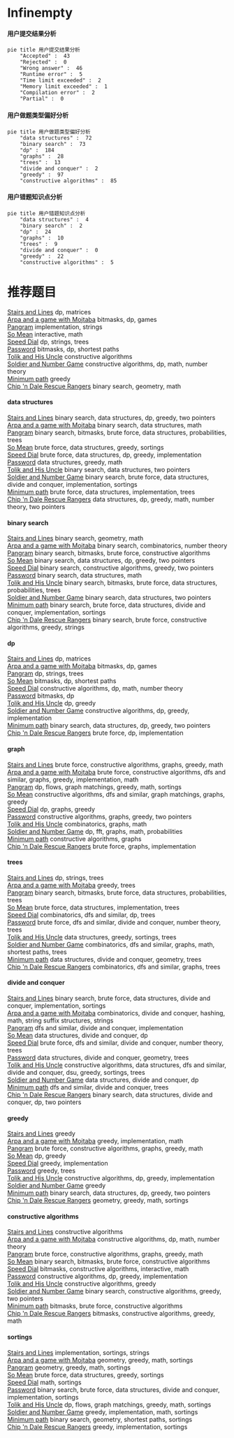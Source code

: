 # Infinempty
<!-- tabs:start -->
#### **用户提交结果分析**

```mermaid
pie title 用户提交结果分析
    "Accepted" :  43
    "Rejected" :  0
    "Wrong answer" :  46
    "Runtime error" :  5
    "Time limit exceeded" :  2
    "Memory limit exceeded" :  1
    "Compilation error" :  2
    "Partial" :  0
```
#### **用户做题类型偏好分析**

```mermaid
pie title 用户做题类型偏好分析
    "data structures" :  72
    "binary search" :  73
    "dp" :  184
    "graphs" :  28
    "trees" :  13
    "divide and conquer" :  2
    "greedy" :  97
    "constructive algorithms" :  85
```
#### **用户错题知识点分析**

```mermaid
pie title 用户错题知识点分析
    "data structures" :  4
    "binary search" :  2
    "dp" :  24
    "graphs" :  10
    "trees" :  9
    "divide and conquer" :  0
    "greedy" :  22
    "constructive algorithms" :  5
```
<!-- tabs:end -->
# 推荐题目
[Stairs and Lines](http://codeforces.com/problemset/problem/498/E)		dp,
                        matrices		  
[Arpa and a game with Mojtaba](http://codeforces.com/problemset/problem/850/C)		bitmasks,
                        dp,
                        games		  
[Pangram](http://codeforces.com/problemset/problem/520/A)		implementation,
                        strings		  
[So Mean](http://codeforces.com/problemset/problem/1299/E)		interactive,
                        math		  
[Speed Dial](http://codeforces.com/problemset/problem/1082/F)		dp,
                        strings,
                        trees		  
[Password](http://codeforces.com/problemset/problem/79/D)		bitmasks,
                        dp,
                        shortest paths		  
[Tolik and His Uncle](http://codeforces.com/problemset/problem/1179/B)		constructive algorithms		  
[Soldier and Number Game](http://codeforces.com/problemset/problem/546/D)		constructive algorithms,
                        dp,
                        math,
                        number theory		  
[Minimum path](https://codeforces.com/contest/1071/problem/B)		greedy		  
[Chip 'n Dale Rescue Rangers](https://codeforces.com/contest/591/problem/D)		binary search,
                        geometry,
                        math		  
<!-- tabs:start -->
#### **data structures**
[Stairs and Lines](http://codeforces.com/problemset/problem/1492/C)		binary search,
                        data structures,
                        dp,
                        greedy,
                        two pointers		  
[Arpa and a game with Mojtaba](http://codeforces.com/problemset/problem/1490/G)		binary search,
                        data structures,
                        math		  
[Pangram](http://codeforces.com/problemset/problem/1479/D)		binary search,
                        bitmasks,
                        brute force,
                        data structures,
                        probabilities,
                        trees		  
[So Mean](http://codeforces.com/problemset/problem/1497/A)		brute force,
                        data structures,
                        greedy,
                        sortings		  
[Speed Dial](http://codeforces.com/problemset/problem/1491/C)		brute force,
                        data structures,
                        dp,
                        greedy,
                        implementation		  
[Password](http://codeforces.com/problemset/problem/1492/B)		data structures,
                        greedy,
                        math		  
[Tolik and His Uncle](http://codeforces.com/problemset/problem/1436/E)		binary search,
                        data structures,
                        two pointers		  
[Soldier and Number Game](http://codeforces.com/problemset/problem/1461/D)		binary search,
                        brute force,
                        data structures,
                        divide and conquer,
                        implementation,
                        sortings		  
[Minimum path](http://codeforces.com/problemset/problem/1511/C)		brute force,
                        data structures,
                        implementation,
                        trees		  
[Chip 'n Dale Rescue Rangers](http://codeforces.com/problemset/problem/1497/E1)		data structures,
                        dp,
                        greedy,
                        math,
                        number theory,
                        two pointers		  
#### **binary search**
[Stairs and Lines](https://codeforces.com/contest/591/problem/D)		binary search,
                        geometry,
                        math		  
[Arpa and a game with Mojtaba](http://codeforces.com/problemset/problem/1285/F)		binary search,
                        combinatorics,
                        number theory		  
[Pangram](http://codeforces.com/problemset/problem/1360/H)		binary search,
                        bitmasks,
                        brute force,
                        constructive algorithms		  
[So Mean](http://codeforces.com/problemset/problem/1492/C)		binary search,
                        data structures,
                        dp,
                        greedy,
                        two pointers		  
[Speed Dial](http://codeforces.com/problemset/problem/1463/D)		binary search,
                        constructive algorithms,
                        greedy,
                        two pointers		  
[Password](http://codeforces.com/problemset/problem/1490/G)		binary search,
                        data structures,
                        math		  
[Tolik and His Uncle](http://codeforces.com/problemset/problem/1479/D)		binary search,
                        bitmasks,
                        brute force,
                        data structures,
                        probabilities,
                        trees		  
[Soldier and Number Game](http://codeforces.com/problemset/problem/1436/E)		binary search,
                        data structures,
                        two pointers		  
[Minimum path](http://codeforces.com/problemset/problem/1461/D)		binary search,
                        brute force,
                        data structures,
                        divide and conquer,
                        implementation,
                        sortings		  
[Chip 'n Dale Rescue Rangers](http://codeforces.com/problemset/problem/1493/C)		binary search,
                        brute force,
                        constructive algorithms,
                        greedy,
                        strings		  
#### **dp**
[Stairs and Lines](http://codeforces.com/problemset/problem/498/E)		dp,
                        matrices		  
[Arpa and a game with Mojtaba](http://codeforces.com/problemset/problem/850/C)		bitmasks,
                        dp,
                        games		  
[Pangram](http://codeforces.com/problemset/problem/1082/F)		dp,
                        strings,
                        trees		  
[So Mean](http://codeforces.com/problemset/problem/79/D)		bitmasks,
                        dp,
                        shortest paths		  
[Speed Dial](http://codeforces.com/problemset/problem/546/D)		constructive algorithms,
                        dp,
                        math,
                        number theory		  
[Password](http://codeforces.com/problemset/problem/855/E)		bitmasks,
                        dp		  
[Tolik and His Uncle](http://codeforces.com/problemset/problem/294/B)		dp,
                        greedy		  
[Soldier and Number Game](http://codeforces.com/problemset/problem/1384/B2)		constructive algorithms,
                        dp,
                        greedy,
                        implementation		  
[Minimum path](http://codeforces.com/problemset/problem/1492/C)		binary search,
                        data structures,
                        dp,
                        greedy,
                        two pointers		  
[Chip 'n Dale Rescue Rangers](https://codeforces.com/contest/1457/problem/C)		brute force,
                        dp,
                        implementation		  
#### **graph**
[Stairs and Lines](http://codeforces.com/problemset/problem/1009/D)		brute force,
                        constructive algorithms,
                        graphs,
                        greedy,
                        math		  
[Arpa and a game with Mojtaba](http://codeforces.com/problemset/problem/1487/C)		brute force,
                        constructive algorithms,
                        dfs and similar,
                        graphs,
                        greedy,
                        implementation,
                        math		  
[Pangram](http://codeforces.com/problemset/problem/1437/C)		dp,
                        flows,
                        graph matchings,
                        greedy,
                        math,
                        sortings		  
[So Mean](http://codeforces.com/problemset/problem/1470/D)		constructive algorithms,
                        dfs and similar,
                        graph matchings,
                        graphs,
                        greedy		  
[Speed Dial](http://codeforces.com/problemset/problem/1476/C)		dp,
                        graphs,
                        greedy		  
[Password](http://codeforces.com/problemset/problem/1304/D)		constructive algorithms,
                        graphs,
                        greedy,
                        two pointers		  
[Tolik and His Uncle](http://codeforces.com/problemset/problem/1475/C)		combinatorics,
                        graphs,
                        math		  
[Soldier and Number Game](http://codeforces.com/problemset/problem/553/E)		dp,
                        fft,
                        graphs,
                        math,
                        probabilities		  
[Minimum path](http://codeforces.com/problemset/problem/1495/C)		constructive algorithms,
                        graphs		  
[Chip 'n Dale Rescue Rangers](http://codeforces.com/problemset/problem/1510/K)		brute force,
                        graphs,
                        implementation		  
#### **trees**
[Stairs and Lines](http://codeforces.com/problemset/problem/1082/F)		dp,
                        strings,
                        trees		  
[Arpa and a game with Mojtaba](http://codeforces.com/problemset/problem/526/G)		greedy,
                        trees		  
[Pangram](http://codeforces.com/problemset/problem/1479/D)		binary search,
                        bitmasks,
                        brute force,
                        data structures,
                        probabilities,
                        trees		  
[So Mean](http://codeforces.com/problemset/problem/1511/C)		brute force,
                        data structures,
                        implementation,
                        trees		  
[Speed Dial](http://codeforces.com/problemset/problem/1499/F)		combinatorics,
                        dfs and similar,
                        dp,
                        trees		  
[Password](http://codeforces.com/problemset/problem/1491/E)		brute force,
                        dfs and similar,
                        divide and conquer,
                        number theory,
                        trees		  
[Tolik and His Uncle](http://codeforces.com/problemset/problem/1466/D)		data structures,
                        greedy,
                        sortings,
                        trees		  
[Soldier and Number Game](http://codeforces.com/problemset/problem/1495/D)		combinatorics,
                        dfs and similar,
                        graphs,
                        math,
                        shortest paths,
                        trees		  
[Minimum path](http://codeforces.com/problemset/problem/1303/G)		data structures,
                        divide and conquer,
                        geometry,
                        trees		  
[Chip 'n Dale Rescue Rangers](http://codeforces.com/problemset/problem/1454/E)		combinatorics,
                        dfs and similar,
                        graphs,
                        trees		  
#### **divide and conquer**
[Stairs and Lines](http://codeforces.com/problemset/problem/1461/D)		binary search,
                        brute force,
                        data structures,
                        divide and conquer,
                        implementation,
                        sortings		  
[Arpa and a game with Mojtaba](http://codeforces.com/problemset/problem/1466/G)		combinatorics,
                        divide and conquer,
                        hashing,
                        math,
                        string suffix structures,
                        strings		  
[Pangram](http://codeforces.com/problemset/problem/1490/D)		dfs and similar,
                        divide and conquer,
                        implementation		  
[So Mean](https://codeforces.com/contest/1483/problem/C)		data structures,
                        divide and conquer,
                        dp		  
[Speed Dial](http://codeforces.com/problemset/problem/1491/E)		brute force,
                        dfs and similar,
                        divide and conquer,
                        number theory,
                        trees		  
[Password](http://codeforces.com/problemset/problem/1303/G)		data structures,
                        divide and conquer,
                        geometry,
                        trees		  
[Tolik and His Uncle](http://codeforces.com/problemset/problem/1494/D)		constructive algorithms,
                        data structures,
                        dfs and similar,
                        divide and conquer,
                        dsu,
                        greedy,
                        sortings,
                        trees		  
[Soldier and Number Game](http://codeforces.com/problemset/problem/1482/E)		data structures,
                        divide and conquer,
                        dp		  
[Minimum path](http://codeforces.com/problemset/problem/566/C)		dfs and similar,
                        divide and conquer,
                        trees		  
[Chip 'n Dale Rescue Rangers](http://codeforces.com/problemset/problem/1428/F)		binary search,
                        data structures,
                        divide and conquer,
                        dp,
                        two pointers		  
#### **greedy**
[Stairs and Lines](https://codeforces.com/contest/1071/problem/B)		greedy		  
[Arpa and a game with Mojtaba](http://codeforces.com/problemset/problem/1294/E)		greedy,
                        implementation,
                        math		  
[Pangram](http://codeforces.com/problemset/problem/1009/D)		brute force,
                        constructive algorithms,
                        graphs,
                        greedy,
                        math		  
[So Mean](http://codeforces.com/problemset/problem/294/B)		dp,
                        greedy		  
[Speed Dial](http://codeforces.com/problemset/problem/1084/B)		greedy,
                        implementation		  
[Password](http://codeforces.com/problemset/problem/526/G)		greedy,
                        trees		  
[Tolik and His Uncle](http://codeforces.com/problemset/problem/1384/B2)		constructive algorithms,
                        dp,
                        greedy,
                        implementation		  
[Soldier and Number Game](http://codeforces.com/problemset/problem/1178/A)		greedy		  
[Minimum path](http://codeforces.com/problemset/problem/1492/C)		binary search,
                        data structures,
                        dp,
                        greedy,
                        two pointers		  
[Chip 'n Dale Rescue Rangers](https://codeforces.com/contest/1496/problem/C)		geometry,
                        greedy,
                        math,
                        sortings		  
#### **constructive algorithms**
[Stairs and Lines](http://codeforces.com/problemset/problem/1179/B)		constructive algorithms		  
[Arpa and a game with Mojtaba](http://codeforces.com/problemset/problem/546/D)		constructive algorithms,
                        dp,
                        math,
                        number theory		  
[Pangram](http://codeforces.com/problemset/problem/1009/D)		brute force,
                        constructive algorithms,
                        graphs,
                        greedy,
                        math		  
[So Mean](http://codeforces.com/problemset/problem/1360/H)		binary search,
                        bitmasks,
                        brute force,
                        constructive algorithms		  
[Speed Dial](http://codeforces.com/problemset/problem/1451/E2)		bitmasks,
                        constructive algorithms,
                        interactive,
                        math		  
[Password](http://codeforces.com/problemset/problem/1384/B2)		constructive algorithms,
                        dp,
                        greedy,
                        implementation		  
[Tolik and His Uncle](http://codeforces.com/problemset/problem/1493/A)		constructive algorithms,
                        greedy		  
[Soldier and Number Game](http://codeforces.com/problemset/problem/1463/D)		binary search,
                        constructive algorithms,
                        greedy,
                        two pointers		  
[Minimum path](https://codeforces.com/contest/1456/problem/B)		bitmasks,
                        brute force,
                        constructive algorithms		  
[Chip 'n Dale Rescue Rangers](http://codeforces.com/problemset/problem/1492/D)		bitmasks,
                        constructive algorithms,
                        greedy,
                        math		  
#### **sortings**
[Stairs and Lines](http://codeforces.com/problemset/problem/1220/A)		implementation,
                        sortings,
                        strings		  
[Arpa and a game with Mojtaba](https://codeforces.com/contest/1496/problem/C)		geometry,
                        greedy,
                        math,
                        sortings		  
[Pangram](http://codeforces.com/problemset/problem/1495/A)		geometry,
                        greedy,
                        math,
                        sortings		  
[So Mean](http://codeforces.com/problemset/problem/1497/A)		brute force,
                        data structures,
                        greedy,
                        sortings		  
[Speed Dial](http://codeforces.com/problemset/problem/1427/A)		math,
                        sortings		  
[Password](http://codeforces.com/problemset/problem/1461/D)		binary search,
                        brute force,
                        data structures,
                        divide and conquer,
                        implementation,
                        sortings		  
[Tolik and His Uncle](http://codeforces.com/problemset/problem/1437/C)		dp,
                        flows,
                        graph matchings,
                        greedy,
                        math,
                        sortings		  
[Soldier and Number Game](http://codeforces.com/problemset/problem/1473/A)		greedy,
                        implementation,
                        math,
                        sortings		  
[Minimum path](http://codeforces.com/problemset/problem/1486/B)		binary search,
                        geometry,
                        shortest paths,
                        sortings		  
[Chip 'n Dale Rescue Rangers](http://codeforces.com/problemset/problem/1480/B)		greedy,
                        implementation,
                        sortings		  
<!-- tabs:end -->
